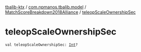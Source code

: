 [tbalib-ktx](../../index.md) / [com.npmanos.tbalib.model](../index.md) / [MatchScoreBreakdown2018Alliance](index.md) / [teleopScaleOwnershipSec](./teleop-scale-ownership-sec.md)

# teleopScaleOwnershipSec

`val teleopScaleOwnershipSec: `[`Int`](https://kotlinlang.org/api/latest/jvm/stdlib/kotlin/-int/index.html)`?`